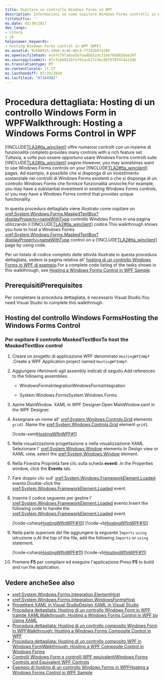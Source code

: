 ```yaml
---
title: Ospitare un controllo Windows Forms in WPF
description: Informazioni su come ospitare Windows Forms controlli in Windows Presentation Foundation, che fornisce già molti controlli con un set di funzionalità avanzate.
titleSuffix: ''
ms.date: 03/30/2017
dev_langs:
- csharp
- vb
helpviewer_keywords:
- hosting Windows Forms control in WPF [WPF]
ms.assetid: 9cb88415-39b0-4c46-80c4-ff325b674286
ms.openlocfilehash: ec67cf9fabaa5b7aadbb2a3c21ebf8dd828ee20f
ms.sourcegitcommit: 87cfeb69226fef01acb17c56c86f978f4f4a13db
ms.translationtype: MT
ms.contentlocale: it-IT
ms.lasthandoff: 07/24/2020
ms.locfileid: "87164982"
---
```

# <a name="walkthrough-hosting-a-windows-forms-control-in-wpf"></a><span data-ttu-id="be896-103">Procedura dettagliata: Hosting di un controllo Windows Form in WPF</span><span class="sxs-lookup"><span data-stu-id="be896-103">Walkthrough: Hosting a Windows Forms Control in WPF</span></span>

[!INCLUDE[TLA2#tla_winclient](../../../../includes/tla2sharptla-winclient-md.md)] <span data-ttu-id="be896-104">offre numerosi controlli con un insieme di funzionalità completo.</span><span class="sxs-lookup"><span data-stu-id="be896-104">provides many controls with a rich feature set.</span></span> <span data-ttu-id="be896-105">Tuttavia, a volte può essere opportuno usare Windows Forms controlli sulle [!INCLUDE[TLA2#tla_winclient](../../../../includes/tla2sharptla-winclient-md.md)] pagine.</span><span class="sxs-lookup"><span data-stu-id="be896-105">However, you may sometimes want to use Windows Forms controls on your [!INCLUDE[TLA2#tla_winclient](../../../../includes/tla2sharptla-winclient-md.md)] pages.</span></span> <span data-ttu-id="be896-106">Ad esempio, è possibile che si disponga di un investimento sostanziale nei controlli di Windows Forms esistenti o che si disponga di un controllo Windows Forms che fornisce funzionalità univoche.</span><span class="sxs-lookup"><span data-stu-id="be896-106">For example, you may have a substantial investment in existing Windows Forms controls, or you may have a Windows Forms control that provides unique functionality.</span></span>

<span data-ttu-id="be896-107">In questa procedura dettagliata viene illustrato come ospitare un <xref:System.Windows.Forms.MaskedTextBox?displayProperty=nameWithType> controllo Windows Forms in una pagina utilizzando il [!INCLUDE[TLA2#tla_winclient](../../../../includes/tla2sharptla-winclient-md.md)] codice.</span><span class="sxs-lookup"><span data-stu-id="be896-107">This walkthrough shows you how to host a Windows Forms <xref:System.Windows.Forms.MaskedTextBox?displayProperty=nameWithType> control on a [!INCLUDE[TLA2#tla_winclient](../../../../includes/tla2sharptla-winclient-md.md)] page by using code.</span></span>

<span data-ttu-id="be896-108">Per un listato di codice completo delle attività illustrate in questa procedura dettagliata, vedere la pagina relativa all' [hosting di un controllo Windows Forms in WPF di esempio](https://github.com/Microsoft/WPF-Samples/tree/master/Migration%20and%20Interoperability/HostingWfInWPF).</span><span class="sxs-lookup"><span data-stu-id="be896-108">For a complete code listing of the tasks shown in this walkthrough, see [Hosting a Windows Forms Control in WPF Sample](https://github.com/Microsoft/WPF-Samples/tree/master/Migration%20and%20Interoperability/HostingWfInWPF).</span></span>

## <a name="prerequisites"></a><span data-ttu-id="be896-109">Prerequisiti</span><span class="sxs-lookup"><span data-stu-id="be896-109">Prerequisites</span></span>

<span data-ttu-id="be896-110">Per completare la procedura dettagliata, è necessario Visual Studio.</span><span class="sxs-lookup"><span data-stu-id="be896-110">You need Visual Studio to complete this walkthrough.</span></span>

## <a name="hosting-the-windows-forms-control"></a><span data-ttu-id="be896-111">Hosting del controllo Windows Forms</span><span class="sxs-lookup"><span data-stu-id="be896-111">Hosting the Windows Forms Control</span></span>

### <a name="to-host-the-maskedtextbox-control"></a><span data-ttu-id="be896-112">Per ospitare il controllo MaskedTextBox</span><span class="sxs-lookup"><span data-stu-id="be896-112">To host the MaskedTextBox control</span></span>

1. <span data-ttu-id="be896-113">Creare un progetto di applicazione WPF denominato `HostingWfInWpf` .</span><span class="sxs-lookup"><span data-stu-id="be896-113">Create a WPF Application project named `HostingWfInWpf`.</span></span>

2. <span data-ttu-id="be896-114">Aggiungere riferimenti agli assembly indicati di seguito.</span><span class="sxs-lookup"><span data-stu-id="be896-114">Add references to the following assemblies.</span></span>

    - <span data-ttu-id="be896-115">WindowsFormsIntegration</span><span class="sxs-lookup"><span data-stu-id="be896-115">WindowsFormsIntegration</span></span>

    - <span data-ttu-id="be896-116">System.Windows.Forms</span><span class="sxs-lookup"><span data-stu-id="be896-116">System.Windows.Forms</span></span>

3. <span data-ttu-id="be896-117">Aprire MainWindow. XAML in WPF Designer.</span><span class="sxs-lookup"><span data-stu-id="be896-117">Open MainWindow.xaml in the WPF Designer.</span></span>

4. <span data-ttu-id="be896-118">Assegnare un nome all' <xref:System.Windows.Controls.Grid> elemento `grid1` .</span><span class="sxs-lookup"><span data-stu-id="be896-118">Name the <xref:System.Windows.Controls.Grid> element `grid1`.</span></span>

     [!code-xaml[HostingWfInWPF#1](~/samples/snippets/csharp/VS_Snippets_Wpf/HostingWfInWPF/CSharp/HostingWfInWPF/Window1.xaml#1)]

5. <span data-ttu-id="be896-119">Nella visualizzazione progettazione o nella visualizzazione XAML Selezionare l' <xref:System.Windows.Window> elemento.</span><span class="sxs-lookup"><span data-stu-id="be896-119">In Design view or XAML view, select the <xref:System.Windows.Window> element.</span></span>

6. <span data-ttu-id="be896-120">Nella Finestra Proprietà fare clic sulla scheda **eventi** .</span><span class="sxs-lookup"><span data-stu-id="be896-120">In the Properties window, click the **Events** tab.</span></span>

7. <span data-ttu-id="be896-121">Fare doppio clic sull' <xref:System.Windows.FrameworkElement.Loaded> evento.</span><span class="sxs-lookup"><span data-stu-id="be896-121">Double-click the <xref:System.Windows.FrameworkElement.Loaded> event.</span></span>

8. <span data-ttu-id="be896-122">Inserire il codice seguente per gestire l' <xref:System.Windows.FrameworkElement.Loaded> evento.</span><span class="sxs-lookup"><span data-stu-id="be896-122">Insert the following code to handle the <xref:System.Windows.FrameworkElement.Loaded> event.</span></span>

     [!code-csharp[HostingWfInWPF#10](~/samples/snippets/csharp/VS_Snippets_Wpf/HostingWfInWPF/CSharp/HostingWfInWPF/Window1.xaml.cs#10)]
     [!code-vb[HostingWfInWPF#10](~/samples/snippets/visualbasic/VS_Snippets_Wpf/HostingWfInWPF/VisualBasic/HostingWfInWpf/Window1.xaml.vb#10)]

9. <span data-ttu-id="be896-123">Nella parte superiore del file aggiungere la seguente `Imports` `using` istruzione o.</span><span class="sxs-lookup"><span data-stu-id="be896-123">At the top of the file, add the following `Imports` or `using` statement.</span></span>

     [!code-csharp[HostingWfInWPF#11](~/samples/snippets/csharp/VS_Snippets_Wpf/HostingWfInWPF/CSharp/HostingWfInWPF/Window1.xaml.cs#11)]
     [!code-vb[HostingWfInWPF#11](~/samples/snippets/visualbasic/VS_Snippets_Wpf/HostingWfInWPF/VisualBasic/HostingWfInWpf/Window1.xaml.vb#11)]

10. <span data-ttu-id="be896-124">Premere **F5** per compilare ed eseguire l'applicazione.</span><span class="sxs-lookup"><span data-stu-id="be896-124">Press **F5** to build and run the application.</span></span>

## <a name="see-also"></a><span data-ttu-id="be896-125">Vedere anche</span><span class="sxs-lookup"><span data-stu-id="be896-125">See also</span></span>

- <xref:System.Windows.Forms.Integration.ElementHost>
- <xref:System.Windows.Forms.Integration.WindowsFormsHost>
- [<span data-ttu-id="be896-126">Progettare XAML in Visual Studio</span><span class="sxs-lookup"><span data-stu-id="be896-126">Design XAML in Visual Studio</span></span>](/visualstudio/xaml-tools/designing-xaml-in-visual-studio)
- [<span data-ttu-id="be896-127">Procedura dettagliata: Hosting di un controllo Windows Form in WPF tramite XAML</span><span class="sxs-lookup"><span data-stu-id="be896-127">Walkthrough: Hosting a Windows Forms Control in WPF by Using XAML</span></span>](walkthrough-hosting-a-windows-forms-control-in-wpf-by-using-xaml.md)
- [<span data-ttu-id="be896-128">Procedura dettagliata: Hosting di un controllo composito Windows Form in WPF</span><span class="sxs-lookup"><span data-stu-id="be896-128">Walkthrough: Hosting a Windows Forms Composite Control in WPF</span></span>](walkthrough-hosting-a-windows-forms-composite-control-in-wpf.md)
- [<span data-ttu-id="be896-129">Procedura dettagliata: Hosting di un controllo composito WPF in Windows Form</span><span class="sxs-lookup"><span data-stu-id="be896-129">Walkthrough: Hosting a WPF Composite Control in Windows Forms</span></span>](walkthrough-hosting-a-wpf-composite-control-in-windows-forms.md)
- [<span data-ttu-id="be896-130">Controlli Windows Form e controlli WPF equivalenti</span><span class="sxs-lookup"><span data-stu-id="be896-130">Windows Forms Controls and Equivalent WPF Controls</span></span>](windows-forms-controls-and-equivalent-wpf-controls.md)
- [<span data-ttu-id="be896-131">Esempio di hosting di un controllo Windows Forms in WPF</span><span class="sxs-lookup"><span data-stu-id="be896-131">Hosting a Windows Forms Control in WPF Sample</span></span>](https://github.com/Microsoft/WPF-Samples/tree/master/Migration%20and%20Interoperability/HostingWfInWPF)
